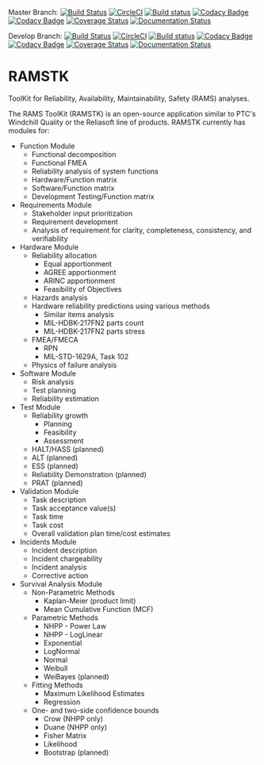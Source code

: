 Master Branch:
[![Build Status](https://travis-ci.org/weibullguy/rtk.svg?branch=master)](https://travis-ci.org/weibullguy/rtk)
[![CircleCI](https://circleci.com/gh/weibullguy/rtk/tree/develop.svg?style=svg)](https://circleci.com/gh/weibullguy/rtk/tree/master)
[![Build status](https://ci.appveyor.com/api/projects/status/eh0md738pyoiick0/branch/develop?svg=true)](https://ci.appveyor.com/project/weibullguy/rtk/branch/master)
[![Codacy Badge](https://api.codacy.com/project/badge/Grade/f668feeaec0f46d5990a3c45aefc3923)](https://www.codacy.com/app/weibullguy/rtk?utm_source=github.com&amp;utm_medium=referral&amp;utm_content=weibullguy/rtk&amp;utm_campaign=Badge_Grade)
[![Codacy Badge](https://api.codacy.com/project/badge/Coverage/f668feeaec0f46d5990a3c45aefc3923)](https://www.codacy.com/app/weibullguy/rtk?utm_source=github.com&utm_medium=referral&utm_content=weibullguy/rtk&utm_campaign=Badge_Coverage)
[![Coverage Status](https://coveralls.io/repos/github/weibullguy/rtk/badge.svg?branch=master)](https://coveralls.io/github/weibullguy/rtk?branch=master)
[![Documentation Status](https://readthedocs.org/projects/rtk/badge/?version=master)](http://rtk.readthedocs.io/en/develop/?badge=master)

Develop Branch:
[![Build Status](https://travis-ci.org/weibullguy/rtk.svg?branch=develop)](https://travis-ci.org/weibullguy/rtk)
[![CircleCI](https://circleci.com/gh/weibullguy/rtk/tree/develop.svg?style=svg)](https://circleci.com/gh/weibullguy/rtk/tree/develop)
[![Build status](https://ci.appveyor.com/api/projects/status/eh0md738pyoiick0/branch/develop?svg=true)](https://ci.appveyor.com/project/weibullguy/rtk/branch/develop)
[![Codacy Badge](https://api.codacy.com/project/badge/Grade/f668feeaec0f46d5990a3c45aefc3923)](https://www.codacy.com/app/weibullguy/rtk?utm_source=github.com&amp;utm_medium=referral&amp;utm_content=weibullguy/rtk&amp;utm_campaign=Badge_Grade)
[![Codacy Badge](https://api.codacy.com/project/badge/Coverage/f668feeaec0f46d5990a3c45aefc3923)](https://www.codacy.com/app/weibullguy/rtk?utm_source=github.com&utm_medium=referral&utm_content=weibullguy/rtk&utm_campaign=Badge_Coverage)
[![Coverage Status](https://coveralls.io/repos/github/weibullguy/rtk/badge.svg?branch=develop)](https://coveralls.io/github/weibullguy/rtk?branch=develop)
[![Documentation Status](https://readthedocs.org/projects/rtk/badge/?version=develop)](http://rtk.readthedocs.io/en/develop/?badge=develop)

# RAMSTK
ToolKit for Reliability, Availability, Maintainability, Safety (RAMS) analyses.

The RAMS ToolKit (RAMSTK) is an open-source application similar to PTC's
Windchill Quality or the Reliasoft line of products. RAMSTK currently has
modules for:

* Function Module
    * Functional decomposition
    * Functional FMEA
    * Reliability analysis of system functions
    * Hardware/Function matrix
    * Software/Function matrix
    * Development Testing/Function matrix
* Requirements Module
    * Stakeholder input prioritization
    * Requirement development
    * Analysis of requirement for clarity, completeness, consistency, and
      verifiability
* Hardware Module
    * Reliability allocation
        * Equal apportionment
        * AGREE apportionment
        * ARINC apportionment
        * Feasibility of Objectives
    * Hazards analysis
    * Hardware reliability predictions using various methods
        * Similar items analysis
        * MIL-HDBK-217FN2 parts count
        * MIL-HDBK-217FN2 parts stress
    * FMEA/FMECA
        * RPN
        * MIL-STD-1629A, Task 102
    * Physics of failure analysis
* Software Module
    * Risk analysis
    * Test planning
    * Reliability estimation
* Test Module
    * Reliability growth
        * Planning
        * Feasibility
        * Assessment
    * HALT/HASS (planned)
    * ALT (planned)
    * ESS (planned)
    * Reliability Demonstration (planned)
    * PRAT (planned)
* Validation Module
    * Task description
    * Task acceptance value(s)
    * Task time
    * Task cost
    * Overall validation plan time/cost estimates
* Incidents Module
    * Incident description
    * Incident chargeability
    * Incident analysis
    * Corrective action
* Survival Analysis Module
    * Non-Parametric Methods
        * Kaplan-Meier (product limit)
        * Mean Cumulative Function (MCF)
    * Parametric Methods
        * NHPP - Power Law
        * NHPP - LogLinear
        * Exponential
        * LogNormal
        * Normal
        * Weibull
        * WeiBayes (planned)
    * Fitting Methods
        * Maximum Likelihood Estimates
        * Regression
    * One- and two-side confidence bounds
        * Crow (NHPP only)
        * Duane (NHPP only)
        * Fisher Matrix
        * Likelihood
        * Bootstrap (planned)
